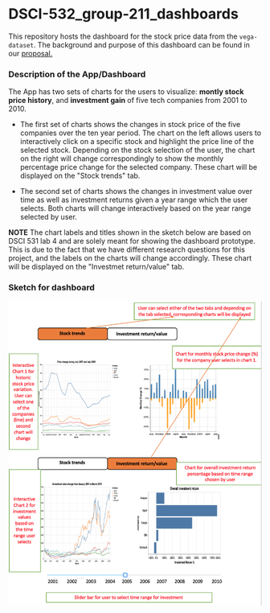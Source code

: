 # DSCI-532_group-211_dashboards

This repository hosts the dashboard for the stock price data from the `vega-dataset`. The background and purpose of this dashboard can be found in our [proposal.](https://github.com/UBC-MDS/DSCI-532_group-211_dashboards/blob/master/Proposal.md)

### Description of the App/Dashboard

The App has two sets of charts for the users to visualize: **montly stock price history**, and **investment gain** of five tech companies from 2001 to 2010.

- The first set of charts shows the changes in stock price of the five companies over the ten year period. The chart on the left allows users to interactively click on a specific stock and highlight the price line of the selected stock. Depending on the stock selection of the user, the chart on the right will change correspondingly to show the monthly percentage price change for the selected company. These chart will be displayed on the "Stock trends" tab.

- The second set of charts shows the changes in investment value over time as well as investment returns given a year range which the user selects. Both charts will change interactively based on the year range selected by user. 

**NOTE**
The chart labels and titles shown in the sketch below are based on DSCI 531 lab 4 and are solely meant for showing the dashboard prototype. This is due to the fact that we have different research questions for this project, and the labels on the  charts will change accordingly. These chart will be displayed on the "Investmet return/value" tab.

### Sketch for dashboard 

![](img/sketch2.png)
